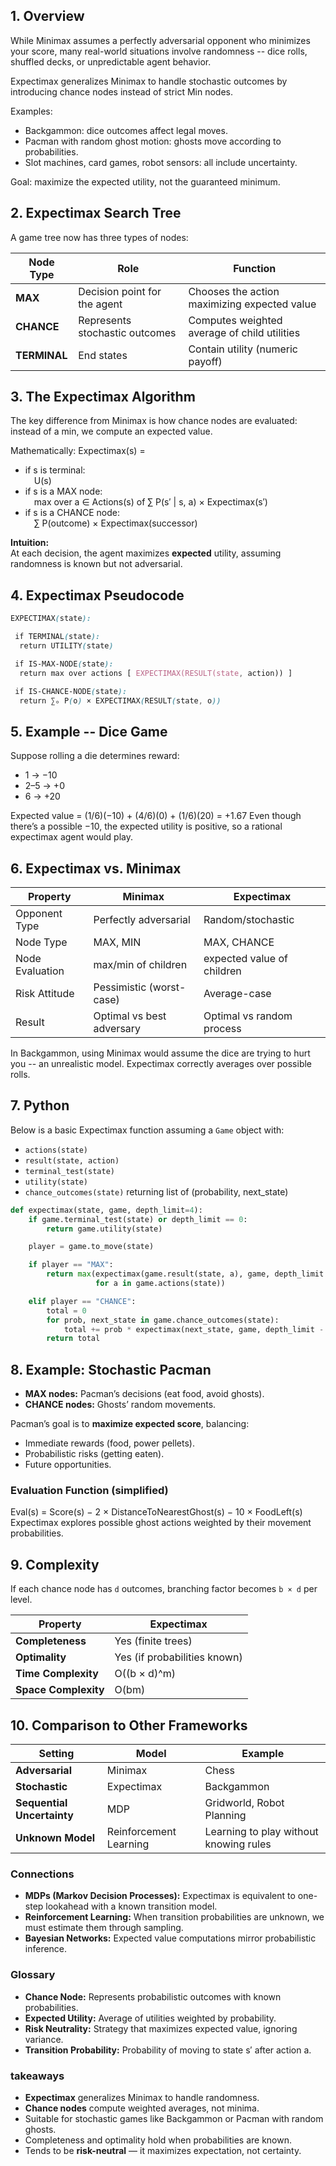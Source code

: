 ## 1. Overview
While Minimax assumes a perfectly adversarial opponent who minimizes your score, many real-world situations involve randomness -- dice rolls, shuffled decks, or unpredictable agent behavior.

Expectimax generalizes Minimax to handle stochastic outcomes by introducing chance nodes instead of strict Min nodes.

Examples:
- Backgammon: dice outcomes affect legal moves.
- Pacman with random ghost motion: ghosts move according to probabilities.
- Slot machines, card games, robot sensors: all include uncertainty.

Goal: maximize the expected utility, not the guaranteed minimum.

## 2. Expectimax Search Tree
A game tree now has three types of nodes:

| Node Type    | Role                           | Function                                     |
| ------------ | ------------------------------ | -------------------------------------------- |
| **MAX**      | Decision point for the agent   | Chooses the action maximizing expected value |
| **CHANCE**   | Represents stochastic outcomes | Computes weighted average of child utilities |
| **TERMINAL** | End states                     | Contain utility (numeric payoff)             |

## 3. The Expectimax Algorithm
The key difference from Minimax is how chance nodes are evaluated: instead of a min, we compute an expected value.

Mathematically:
Expectimax(s) =
- if s is terminal:  
     U(s)
- if s is a MAX node:  
     max over a ∈ Actions(s) of ∑ P(s′ | s, a) × Expectimax(s′)
- if s is a CHANCE node:  
     ∑ P(outcome) × Expectimax(successor)

**Intuition:**  
At each decision, the agent maximizes **expected** utility, assuming randomness is known but not adversarial.

## 4. Expectimax Pseudocode
```scss
EXPECTIMAX(state):

 if TERMINAL(state):  
  return UTILITY(state)

 if IS-MAX-NODE(state):  
  return max over actions [ EXPECTIMAX(RESULT(state, action)) ]

 if IS-CHANCE-NODE(state):  
  return ∑ₒ P(o) × EXPECTIMAX(RESULT(state, o))
```

## 5. Example -- Dice Game
Suppose rolling a die determines reward:
- 1 → −10
- 2–5 → +0
- 6 → +20

Expected value = (1/6)(−10) + (4/6)(0) + (1/6)(20) = +1.67
Even though there’s a possible −10, the expected utility is positive, so a rational expectimax agent would play.

## 6. Expectimax vs. Minimax
|Property|Minimax|Expectimax|
|---|---|---|
|Opponent Type|Perfectly adversarial|Random/stochastic|
|Node Type|MAX, MIN|MAX, CHANCE|
|Node Evaluation|max/min of children|expected value of children|
|Risk Attitude|Pessimistic (worst-case)|Average-case|
|Result|Optimal vs best adversary|Optimal vs random process|
In Backgammon, using Minimax would assume the dice are trying to hurt you -- an unrealistic model. Expectimax correctly averages over possible rolls.

## 7. Python
Below is a basic Expectimax function assuming a `Game` object with:
- `actions(state)`
- `result(state, action)`
- `terminal_test(state)`
- `utility(state)`
- `chance_outcomes(state)` returning list of (probability, next_state)

```python
def expectimax(state, game, depth_limit=4):
    if game.terminal_test(state) or depth_limit == 0:
        return game.utility(state)

    player = game.to_move(state)

    if player == "MAX":
        return max(expectimax(game.result(state, a), game, depth_limit - 1)
                   for a in game.actions(state))

    elif player == "CHANCE":
        total = 0
        for prob, next_state in game.chance_outcomes(state):
            total += prob * expectimax(next_state, game, depth_limit - 1)
        return total

```

## 8. Example: Stochastic Pacman
- **MAX nodes:** Pacman’s decisions (eat food, avoid ghosts).
- **CHANCE nodes:** Ghosts’ random movements.

Pacman’s goal is to **maximize expected score**, balancing:
- Immediate rewards (food, power pellets).
- Probabilistic risks (getting eaten).
- Future opportunities.

### Evaluation Function (simplified)
Eval(s) = Score(s) − 2 × DistanceToNearestGhost(s) − 10 × FoodLeft(s)
Expectimax explores possible ghost actions weighted by their movement probabilities.

## 9. Complexity
If each chance node has `d` outcomes, branching factor becomes `b × d` per level.

|Property|Expectimax|
|---|---|
|**Completeness**|Yes (finite trees)|
|**Optimality**|Yes (if probabilities known)|
|**Time Complexity**|O((b × d)^m)|
|**Space Complexity**|O(bm)|
## 10. Comparison to Other Frameworks
|Setting|Model|Example|
|---|---|---|
|**Adversarial**|Minimax|Chess|
|**Stochastic**|Expectimax|Backgammon|
|**Sequential Uncertainty**|MDP|Gridworld, Robot Planning|
|**Unknown Model**|Reinforcement Learning|Learning to play without knowing rules|

### Connections
- **MDPs (Markov Decision Processes):** Expectimax is equivalent to one-step lookahead with a known transition model.
- **Reinforcement Learning:** When transition probabilities are unknown, we must estimate them through sampling.
- **Bayesian Networks:** Expected value computations mirror probabilistic inference.

### Glossary
- **Chance Node:** Represents probabilistic outcomes with known probabilities.
- **Expected Utility:** Average of utilities weighted by probability.
- **Risk Neutrality:** Strategy that maximizes expected value, ignoring variance.
- **Transition Probability:** Probability of moving to state s′ after action a.
### takeaways
- **Expectimax** generalizes Minimax to handle randomness.
- **Chance nodes** compute weighted averages, not minima.
- Suitable for stochastic games like Backgammon or Pacman with random ghosts.
- Completeness and optimality hold when probabilities are known.
- Tends to be **risk-neutral** — it maximizes expectation, not certainty.